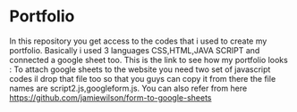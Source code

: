 # Portfolio
In this repository you get access to the codes that i used to create my portfolio. Basically i used 3 languages CSS,HTML,JAVA SCRIPT and connected a google sheet too. This is the link to see how my portfolio looks : 
To attach google sheets to the website you need two set of javascript codes il drop that file too so that you guys can copy it from there the file names are script2.js,googleform.js.
You can also refer from here https://github.com/jamiewilson/form-to-google-sheets
